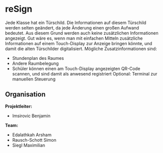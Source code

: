 # reSign
Jede Klasse hat ein Türschild. Die Informationen auf diesem Türschild werden selten geändert, da jede Änderung einen großen Aufwand bedeutet. Aus diesem Grund werden auch keine zusätzlichen Informationen angezeigt. Gut wäre es, wenn man mit einfachen Mitteln zusätzliche Informationen auf einem Touch-Display zur Anzeige bringen könnte, und damit die alten Türschilder digitalisiert. 
Mögliche Zusatzinformationen sind:
-	Stundenplan des Raumes
-	Andere Raumbelegung
-	Schüler können einen am Touch-Display angezeigten QR-Code scannen, und sind damit als anwesend registriert
Optional: Terminal zur manuellen Steuerung

## Organisation
**Projektleiter:**
- Imsirovic Benjamin

**Team:** 
- Edalathkah Arsham
- Rausch-Schott Simon
- Siegl Maximilian
